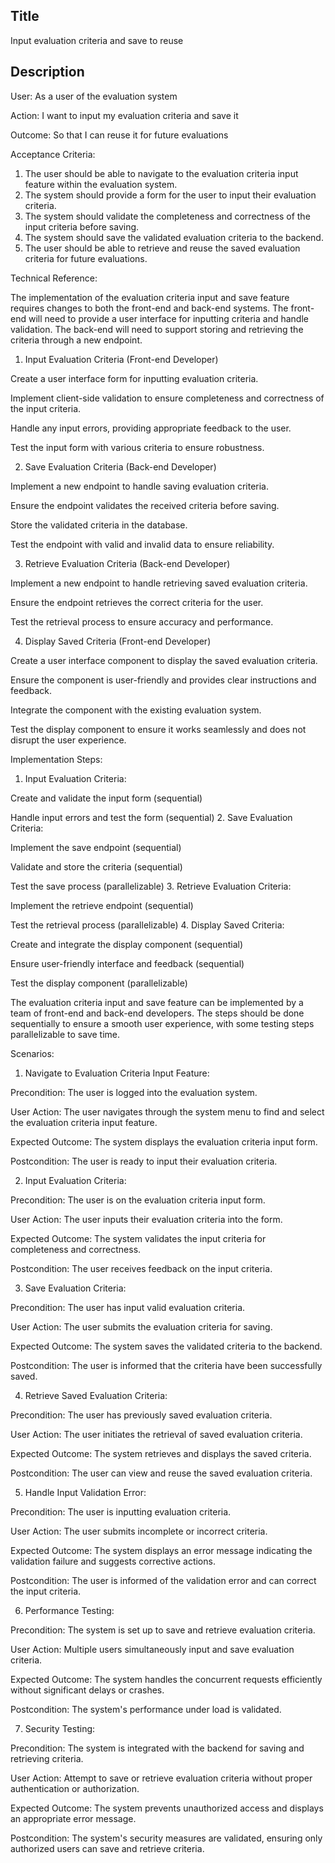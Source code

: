 ## Title
Input evaluation criteria and save to reuse

## Description

User:
As a user of the evaluation system

Action:
I want to input my evaluation criteria and save it

Outcome:
So that I can reuse it for future evaluations

Acceptance Criteria:
1. The user should be able to navigate to the evaluation criteria input feature within the evaluation system.
2. The system should provide a form for the user to input their evaluation criteria.
3. The system should validate the completeness and correctness of the input criteria before saving.
4. The system should save the validated evaluation criteria to the backend.
5. The user should be able to retrieve and reuse the saved evaluation criteria for future evaluations.

Technical Reference:

The implementation of the evaluation criteria input and save feature requires changes to both the front-end and back-end systems. The front-end will need to provide a user interface for inputting criteria and handle validation. The back-end will need to support storing and retrieving the criteria through a new endpoint.

1. Input Evaluation Criteria (Front-end Developer)

Create a user interface form for inputting evaluation criteria.

Implement client-side validation to ensure completeness and correctness of the input criteria.

Handle any input errors, providing appropriate feedback to the user.

Test the input form with various criteria to ensure robustness.

2. Save Evaluation Criteria (Back-end Developer)

Implement a new endpoint to handle saving evaluation criteria.

Ensure the endpoint validates the received criteria before saving.

Store the validated criteria in the database.

Test the endpoint with valid and invalid data to ensure reliability.

3. Retrieve Evaluation Criteria (Back-end Developer)

Implement a new endpoint to handle retrieving saved evaluation criteria.

Ensure the endpoint retrieves the correct criteria for the user.

Test the retrieval process to ensure accuracy and performance.

4. Display Saved Criteria (Front-end Developer)

Create a user interface component to display the saved evaluation criteria.

Ensure the component is user-friendly and provides clear instructions and feedback.

Integrate the component with the existing evaluation system.

Test the display component to ensure it works seamlessly and does not disrupt the user experience.

Implementation Steps:

1. Input Evaluation Criteria:

Create and validate the input form (sequential)

Handle input errors and test the form (sequential)
2. Save Evaluation Criteria:

Implement the save endpoint (sequential)

Validate and store the criteria (sequential)

Test the save process (parallelizable)
3. Retrieve Evaluation Criteria:

Implement the retrieve endpoint (sequential)

Test the retrieval process (parallelizable)
4. Display Saved Criteria:

Create and integrate the display component (sequential)

Ensure user-friendly interface and feedback (sequential)

Test the display component (parallelizable)

The evaluation criteria input and save feature can be implemented by a team of front-end and back-end developers. The steps should be done sequentially to ensure a smooth user experience, with some testing steps parallelizable to save time.

Scenarios:

1. Navigate to Evaluation Criteria Input Feature:

Precondition: The user is logged into the evaluation system.

User Action: The user navigates through the system menu to find and select the evaluation criteria input feature.

Expected Outcome: The system displays the evaluation criteria input form.

Postcondition: The user is ready to input their evaluation criteria.

2. Input Evaluation Criteria:

Precondition: The user is on the evaluation criteria input form.

User Action: The user inputs their evaluation criteria into the form.

Expected Outcome: The system validates the input criteria for completeness and correctness.

Postcondition: The user receives feedback on the input criteria.

3. Save Evaluation Criteria:

Precondition: The user has input valid evaluation criteria.

User Action: The user submits the evaluation criteria for saving.

Expected Outcome: The system saves the validated criteria to the backend.

Postcondition: The user is informed that the criteria have been successfully saved.

4. Retrieve Saved Evaluation Criteria:

Precondition: The user has previously saved evaluation criteria.

User Action: The user initiates the retrieval of saved evaluation criteria.

Expected Outcome: The system retrieves and displays the saved criteria.

Postcondition: The user can view and reuse the saved evaluation criteria.

5. Handle Input Validation Error:

Precondition: The user is inputting evaluation criteria.

User Action: The user submits incomplete or incorrect criteria.

Expected Outcome: The system displays an error message indicating the validation failure and suggests corrective actions.

Postcondition: The user is informed of the validation error and can correct the input criteria.

6. Performance Testing:

Precondition: The system is set up to save and retrieve evaluation criteria.

User Action: Multiple users simultaneously input and save evaluation criteria.

Expected Outcome: The system handles the concurrent requests efficiently without significant delays or crashes.

Postcondition: The system's performance under load is validated.

7. Security Testing:

Precondition: The system is integrated with the backend for saving and retrieving criteria.

User Action: Attempt to save or retrieve evaluation criteria without proper authentication or authorization.

Expected Outcome: The system prevents unauthorized access and displays an appropriate error message.

Postcondition: The system's security measures are validated, ensuring only authorized users can save and retrieve criteria.
